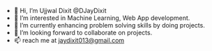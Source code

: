 - 👋 Hi, I’m Ujjwal Dixit @DJayDixit
- 👀 I’m interested in Machine Learning, Web App development.
- 🌱 I’m currently enhancing problem solving skills by doing projects.
- 💞️ I’m looking forward to collaborate on projects.
- 📫 reach me at jaydixit013@gmail.com

<!---
DJayDixit/DJayDixit is a ✨ special ✨ repository because its `README.md` (this file) appears on your GitHub profile.
You can click the Preview link to take a look at your changes.
--->
